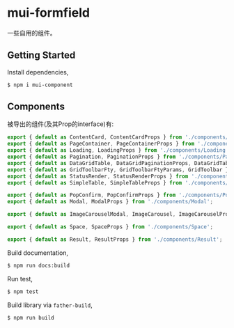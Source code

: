 <!--
 * @Description: 
 * @Author: 柳涤尘 https://www.iimm.ink
 * @LastEditors: 柳涤尘 liudichen@foxmail.com
 * @Date: 2022-04-14 11:01:55
 * @LastEditTime: 2022-07-22 11:35:45
-->
# mui-formfield

一些自用的组件。

## Getting Started

Install dependencies,

```bash
$ npm i mui-component
```


## Components
被导出的组件(及其Prop的interface)有:

```javascript
export { default as ContentCard, ContentCardProps } from './components/ContentCard';
export { default as PageContainer, PageContainerProps } from './components/PageContainer';
export { default as Loading, LoadingProps } from './components/Loading';
export { default as Pagination, PaginationProps } from './components/Pagination';
export { default as DataGridTable, DataGridPaginationProps, DataGridTableProps, columnType, initColumn } from './components/DataGridTable';
export { default as GridToolbarFty, GridToolbarFtyParams, GridToolbar } from './components/DataGridTable/GridToolbars';
export { default as StatusRender, StatusRenderProps } from './components/StatusRender';
export { default as SimpleTable, SimpleTableProps } from './components/SimpleTable';

export { default as PopConfirm, PopConfirmProps } from './components/PopConfirm';
export { default as Modal, ModalProps } from './components/Modal';

export { default as ImageCarouselModal, ImageCarousel, ImageCarouselProps, ImageCarouselModalProps } from './components/ImageCarouselModal';

export { default as Space, SpaceProps } from './components/Space';

export { default as Result, ResultProps } from './components/Result';
```

Build documentation,

```bash
$ npm run docs:build
```

Run test,

```bash
$ npm test
```

Build library via `father-build`,

```bash
$ npm run build
```
